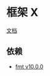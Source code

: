 # 框架 X

[文档](/docs/index.md)

## 依赖

- [fmt v10.0.0](https://github.com/fmtlib/fmt/releases/tag/10.0.0)
